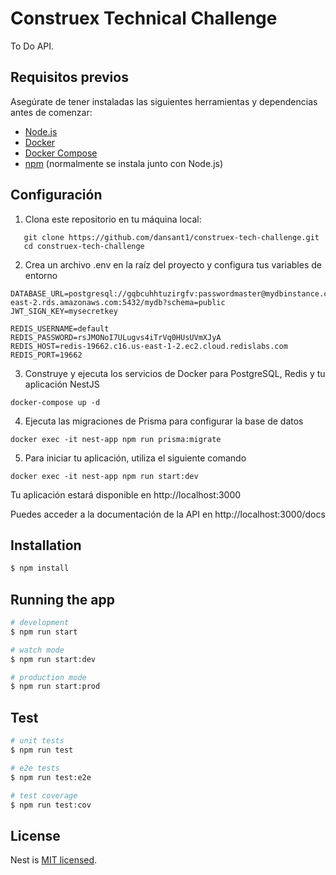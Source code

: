 # Construex Technical Challenge

To Do API.

## Requisitos previos

Asegúrate de tener instaladas las siguientes herramientas y dependencias antes de comenzar:

- [Node.js](https://nodejs.org/)
- [Docker](https://www.docker.com/)
- [Docker Compose](https://docs.docker.com/compose/)
- [npm](https://www.npmjs.com/) (normalmente se instala junto con Node.js)

## Configuración

1. Clona este repositorio en tu máquina local:

```shell
   git clone https://github.com/dansant1/construex-tech-challenge.git
   cd construex-tech-challenge
```

2. Crea un archivo .env en la raíz del proyecto y configura tus variables de entorno
```shell
DATABASE_URL=postgresql://gqbcuhhtuzirgfv:passwordmaster@mydbinstance.cx8veodvooht.us-east-2.rds.amazonaws.com:5432/mydb?schema=public
JWT_SIGN_KEY=mysecretkey

REDIS_USERNAME=default
REDIS_PASSWORD=rsJMONoI7ULugvs4iTrVq0HUsUVmXJyA
REDIS_HOST=redis-19662.c16.us-east-1-2.ec2.cloud.redislabs.com
REDIS_PORT=19662
```

3. Construye y ejecuta los servicios de Docker para PostgreSQL, Redis y tu aplicación NestJS
```shell
docker-compose up -d
```

4. Ejecuta las migraciones de Prisma para configurar la base de datos
```shell
docker exec -it nest-app npm run prisma:migrate
```

5. Para iniciar tu aplicación, utiliza el siguiente comando
```shell
docker exec -it nest-app npm run start:dev
```
Tu aplicación estará disponible en http://localhost:3000

Puedes acceder a la documentación de la API en http://localhost:3000/docs

## Installation

```bash
$ npm install
```

## Running the app

```bash
# development
$ npm run start

# watch mode
$ npm run start:dev

# production mode
$ npm run start:prod
```

## Test

```bash
# unit tests
$ npm run test

# e2e tests
$ npm run test:e2e

# test coverage
$ npm run test:cov
```

## License

Nest is [MIT licensed](LICENSE).
